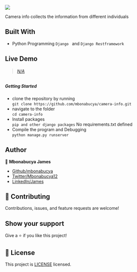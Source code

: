 
![](https://img.shields.io/badge/Camera_info-orange)

Camera info collects the information from different individuals 
## Built With

- Python Programming `Django ` and `Django Restframework`

## Live Demo

> ###### [N/A]()

##### Getting Started

- clone the repository by running\
   `git clone https://github.com/mbonabucya/camera-info.git`
- navigate to the folder\
   `cd camera-info`
- Install packages\
   `pip and other django packages` No requirements.txt defined
- Compile the program and Debugging\
   `python manage.py runserver`

## Author

👤 **Mbonabucya James**

- [Github/mbonabucya](https://github.com/mbonabucya)
- [Twitter/Mbonabucya12](https://twitter.com/Mbonabucya12)
- [LinkedIn/James](https://www.linkedin.com/in/james-mbonabucya)

## :handshake: Contributing

Contributions, issues, and feature requests are welcome!

## Show your support

Give a :star:️ if you like this project!

## :memo: License

This project is [LICENSE](./LICENSE) licensed.
